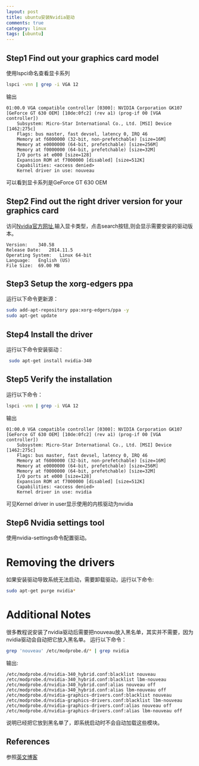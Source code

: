 ```yaml
---
layout: post
title: ubuntu安装Nvidia驱动
comments: true
category: linux
tags: [ubuntu]
---
```


## Step1 Find out your graphics card model

使用lspci命名查看显卡系列

```bash
lspci -vnn | grep -i VGA 12
```
<!-- more -->

输出

```
01:00.0 VGA compatible controller [0300]: NVIDIA Corporation GK107 [GeForce GT 630 OEM] [10de:0fc2] (rev a1) (prog-if 00 [VGA controller])
	Subsystem: Micro-Star International Co., Ltd. [MSI] Device [1462:275c]
	Flags: bus master, fast devsel, latency 0, IRQ 46
	Memory at f6000000 (32-bit, non-prefetchable) [size=16M]
	Memory at e0000000 (64-bit, prefetchable) [size=256M]
	Memory at f0000000 (64-bit, prefetchable) [size=32M]
	I/O ports at e000 [size=128]
	Expansion ROM at f7000000 [disabled] [size=512K]
	Capabilities: <access denied>
	Kernel driver in use: nouveau
```

可以看到显卡系列是GeForce GT 630 OEM

## Step2 Find out the right driver version for your graphics card

访问[Nvidia官方网址](http://www.nvidia.com/Download/index.aspx),输入显卡类型，点击search按钮,则会显示需要安装的驱动版本。

```
Version: 	340.58
Release Date: 	2014.11.5
Operating System: 	Linux 64-bit
Language: 	English (US)
File Size: 	69.00 MB
```

## Step3 Setup the xorg-edgers ppa

运行以下命令更新源：

```bash
sudo add-apt-repository ppa:xorg-edgers/ppa -y
sudo apt-get update
```

## Step4 Install the driver

运行以下命令安装驱动：

```bash
 sudo apt-get install nvidia-340
 ```

## Step5 Verify the installation
 
运行以下命令：

```bash
lspci -vnn | grep -i VGA 12
```

输出

```
01:00.0 VGA compatible controller [0300]: NVIDIA Corporation GK107 [GeForce GT 630 OEM] [10de:0fc2] (rev a1) (prog-if 00 [VGA controller])
	Subsystem: Micro-Star International Co., Ltd. [MSI] Device [1462:275c]
	Flags: bus master, fast devsel, latency 0, IRQ 46
	Memory at f6000000 (32-bit, non-prefetchable) [size=16M]
	Memory at e0000000 (64-bit, prefetchable) [size=256M]
	Memory at f0000000 (64-bit, prefetchable) [size=32M]
	I/O ports at e000 [size=128]
	Expansion ROM at f7000000 [disabled] [size=512K]
	Capabilities: <access denied>
	Kernel driver in use: nvidia
```

可见Kernel driver in user显示使用的内核驱动为nvidia

## Step6 Nvidia settings tool

使用nvidia-settings命令配置驱动。

# Removing the drivers

如果安装驱动导致系统无法启动，需要卸载驱动，运行以下命令:

```bash
sudo apt-get purge nvidia*
```

# Additional Notes

很多教程说安装了nvidia驱动后需要把nouveau放入黑名单，其实并不需要，因为nvidia驱动会自动把它放入黑名单。
运行以下命令：

```bash
grep 'nouveau' /etc/modprobe.d/* | grep nvidia
```

输出:

```
/etc/modprobe.d/nvidia-340_hybrid.conf:blacklist nouveau
/etc/modprobe.d/nvidia-340_hybrid.conf:blacklist lbm-nouveau
/etc/modprobe.d/nvidia-340_hybrid.conf:alias nouveau off
/etc/modprobe.d/nvidia-340_hybrid.conf:alias lbm-nouveau off
/etc/modprobe.d/nvidia-graphics-drivers.conf:blacklist nouveau
/etc/modprobe.d/nvidia-graphics-drivers.conf:blacklist lbm-nouveau
/etc/modprobe.d/nvidia-graphics-drivers.conf:alias nouveau off
/etc/modprobe.d/nvidia-graphics-drivers.conf:alias lbm-nouveau off
```

说明已经把它放到黑名单了，即系统启动时不会自动加载这些模块。

## References

参照[英文博客](http://www.binarytides.com/install-nvidia-drivers-ubuntu-14-04/)
